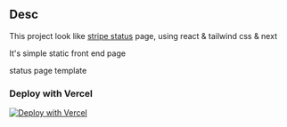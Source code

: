 ## Desc
This project look like [stripe status](https://status.stripe.com) page, using react & tailwind css & next

It's simple static front end page

status page template


### Deploy with Vercel

[![Deploy with Vercel](https://vercel.com/button)](https://vercel.com/new/clone?repository-url=https://github.com/bxb100/status-temple)
